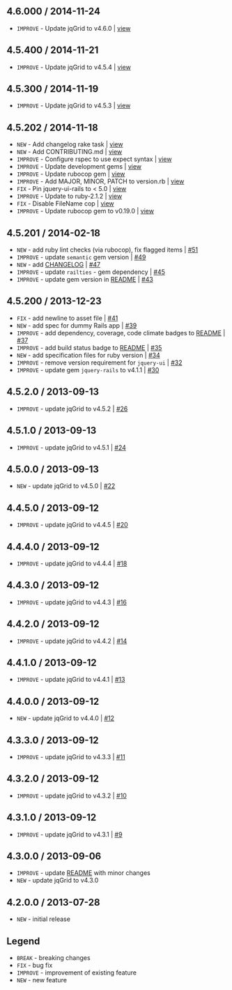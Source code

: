 4.6.000 / 2014-11-24
--------------------

- `IMPROVE` - Update jqGrid to v4.6.0 | [view](https://github.com/jhx/gem-jqgrid-jquery-rails/commit/3ce1986)


4.5.400 / 2014-11-21
--------------------

- `IMPROVE` - Update jqGrid to v4.5.4 | [view](https://github.com/jhx/gem-jqgrid-jquery-rails/commit/063c3ad)


4.5.300 / 2014-11-19
--------------------

- `IMPROVE` - Update jqGrid to v4.5.3 | [view](https://github.com/jhx/gem-jqgrid-jquery-rails/commit/65fffc8)


4.5.202 / 2014-11-18
--------------------

- `NEW` - Add changelog rake task | [view](https://github.com/jhx/gem-jqgrid-jquery-rails/commit/ecdeb3b)
- `NEW` - Add CONTRIBUTING.md | [view](https://github.com/jhx/gem-jqgrid-jquery-rails/commit/003ca97)
- `IMPROVE` - Configure rspec to use expect syntax | [view](https://github.com/jhx/gem-jqgrid-jquery-rails/commit/912dace)
- `IMPROVE` - Update development gems | [view](https://github.com/jhx/gem-jqgrid-jquery-rails/commit/6b2df95)
- `IMPROVE` - Update rubocop gem | [view](https://github.com/jhx/gem-jqgrid-jquery-rails/commit/06fadb4)
- `IMPROVE` - Add MAJOR, MINOR, PATCH to version.rb | [view](https://github.com/jhx/gem-jqgrid-jquery-rails/commit/058e5c2)
- `FIX` - Pin jquery-ui-rails to < 5.0 | [view](https://github.com/jhx/gem-jqgrid-jquery-rails/commit/ec0b369)
- `IMPROVE` - Update to ruby-2.1.2 | [view](https://github.com/jhx/gem-jqgrid-jquery-rails/commit/7f103cb)
- `FIX` - Disable FileName cop | [view](https://github.com/jhx/gem-jqgrid-jquery-rails/commit/47d5d0a)
- `IMPROVE` - Update rubocop gem to v0.19.0 | [view](https://github.com/jhx/gem-jqgrid-jquery-rails/commit/b7c6db8)


4.5.201 / 2014-02-18
--------------------

- `NEW` - add ruby lint checks (via rubocop), fix flagged items | [#51][]
- `IMPROVE` - update `semantic` gem version | [#49][]
- `NEW` - add [CHANGELOG](CHANGELOG.md) | [#47][]
- `IMPROVE` - update `railties` - gem dependency | [#45][]
- `IMPROVE` - update gem version in [README](README.md) | [#43][]


4.5.200 / 2013-12-23
--------------------

- `FIX` - add newline to asset file | [#41][]
- `NEW` - add spec for dummy Rails app | [#39][]
- `IMPROVE` - add dependency, coverage, code climate badges to [README](README.md) | [#37][]
- `IMPROVE` - add build status badge to [README](README.md) | [#35][]
- `NEW` - add specification files for ruby version | [#34][]
- `IMPROVE` - remove version requirement for `jquery-ui` | [#32][]
- `IMPROVE` - update gem `jquery-rails` to v4.1.1 | [#30][]


4.5.2.0 / 2013-09-13
--------------------

- `IMPROVE` - update jqGrid to v4.5.2 | [#26][]


4.5.1.0 / 2013-09-13
--------------------

- `IMPROVE` - update jqGrid to v4.5.1 | [#24][]


4.5.0.0 / 2013-09-13
--------------------

- `NEW` - update jqGrid to v4.5.0 | [#22][]


4.4.5.0 / 2013-09-12
--------------------

- `IMPROVE` - update jqGrid to v4.4.5 | [#20][]


4.4.4.0 / 2013-09-12
--------------------

- `IMPROVE` - update jqGrid to v4.4.4 | [#18][]


4.4.3.0 / 2013-09-12
--------------------

- `IMPROVE` - update jqGrid to v4.4.3 | [#16][]


4.4.2.0 / 2013-09-12
--------------------

- `IMPROVE` - update jqGrid to v4.4.2 | [#14][]


4.4.1.0 / 2013-09-12
--------------------

- `IMPROVE` - update jqGrid to v4.4.1 | [#13][]


4.4.0.0 / 2013-09-12
--------------------

- `NEW` - update jqGrid to v4.4.0 | [#12][]


4.3.3.0 / 2013-09-12
--------------------

- `IMPROVE` - update jqGrid to v4.3.3 | [#11][]


4.3.2.0 / 2013-09-12
--------------------

- `IMPROVE` - update jqGrid to v4.3.2 | [#10][]


4.3.1.0 / 2013-09-12
--------------------

- `IMPROVE` - update jqGrid to v4.3.1 | [#9][]


4.3.0.0 / 2013-09-06
--------------------

- `IMPROVE` - update [README](README.md) with minor changes
- `NEW` - update jqGrid to v4.3.0


4.2.0.0 / 2013-07-28
--------------------

- `NEW` - initial release


Legend
------

- `BREAK`   - breaking changes
- `FIX`     - bug fix
- `IMPROVE` - improvement of existing feature
- `NEW`     - new feature

<!--- The following link definition list is generated by PimpMyChangelog --->
[#9]: https://github.com/jhx/gem-jqgrid-jquery-rails/issues/9
[#10]: https://github.com/jhx/gem-jqgrid-jquery-rails/issues/10
[#11]: https://github.com/jhx/gem-jqgrid-jquery-rails/issues/11
[#12]: https://github.com/jhx/gem-jqgrid-jquery-rails/issues/12
[#13]: https://github.com/jhx/gem-jqgrid-jquery-rails/issues/13
[#14]: https://github.com/jhx/gem-jqgrid-jquery-rails/issues/14
[#16]: https://github.com/jhx/gem-jqgrid-jquery-rails/issues/16
[#18]: https://github.com/jhx/gem-jqgrid-jquery-rails/issues/18
[#20]: https://github.com/jhx/gem-jqgrid-jquery-rails/issues/20
[#22]: https://github.com/jhx/gem-jqgrid-jquery-rails/issues/22
[#24]: https://github.com/jhx/gem-jqgrid-jquery-rails/issues/24
[#26]: https://github.com/jhx/gem-jqgrid-jquery-rails/issues/26
[#30]: https://github.com/jhx/gem-jqgrid-jquery-rails/issues/30
[#32]: https://github.com/jhx/gem-jqgrid-jquery-rails/issues/32
[#34]: https://github.com/jhx/gem-jqgrid-jquery-rails/issues/34
[#35]: https://github.com/jhx/gem-jqgrid-jquery-rails/issues/35
[#37]: https://github.com/jhx/gem-jqgrid-jquery-rails/issues/37
[#39]: https://github.com/jhx/gem-jqgrid-jquery-rails/issues/39
[#41]: https://github.com/jhx/gem-jqgrid-jquery-rails/issues/41
[#43]: https://github.com/jhx/gem-jqgrid-jquery-rails/issues/43
[#45]: https://github.com/jhx/gem-jqgrid-jquery-rails/issues/45
[#47]: https://github.com/jhx/gem-jqgrid-jquery-rails/issues/47
[#49]: https://github.com/jhx/gem-jqgrid-jquery-rails/issues/49
[#51]: https://github.com/jhx/gem-jqgrid-jquery-rails/issues/51
